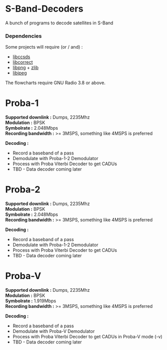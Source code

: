 # S-Band-Decoders
A bunch of programs to decode satellites in S-Band

### Dependencies

Some projects will require (or / and) :
- [libccsds](https://github.com/altillimity/libccsds)
- [libcorrect](https://github.com/quiet/libcorrect)
- [libpng](https://github.com/glennrp/libpng) + [zlib](https://github.com/madler/zlib)
- [libjpeg](https://github.com/thorfdbg/libjpeg)

The flowcharts require GNU Radio 3.8 or above.

# Proba-1

**Supported downlink :** Dumps, 2235Mhz    
**Modulation :** BPSK  
**Symbolrate :** 2.048Mbps  
**Recording bandwidth :** >= 3MSPS, something like 4MSPS is preferred  

**Decoding :**
- Record a baseband of a pass
- Demodulate with Proba-1-2 Demodulator   
- Process with Proba Viterbi Decoder to get CADUs   
- TBD - Data decoder coming later   

# Proba-2

**Supported downlink :** Dumps, 2235Mhz    
**Modulation :** BPSK  
**Symbolrate :** 2.048Mbps  
**Recording bandwidth :** >= 3MSPS, something like 4MSPS is preferred  

**Decoding :**
- Record a baseband of a pass
- Demodulate with Proba-1-2 Demodulator   
- Process with Proba Viterbi Decoder to get CADUs   
- TBD - Data decoder coming later  

# Proba-V

**Supported downlink :** Dumps, 2235Mhz    
**Modulation :** BPSK  
**Symbolrate :** 1.919Mbps  
**Recording bandwidth :** >= 3MSPS, something like 4MSPS is preferred  

**Decoding :**
- Record a baseband of a pass
- Demodulate with Proba-V Demodulator   
- Process with Proba Viterbi Decoder to get CADUs in Proba-V mode (-v)   
- TBD - Data decoder coming later  